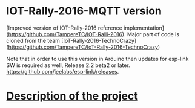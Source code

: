 # IOT-Rally-2016-MQTT version

[Improved version of IOT-Rally-2016 reference implementation] (https://github.com/TampereTC/IOT-Ralli-2016). Major part of code is cloned from the team [IoT-Rally-2016-TechnoCrazy] (https://github.com/TampereTC/IoT-Rally-2016-TechnoCrazy) 

Note that in order to use this version in Arduino then updates for esp-link SW is required as well, Release 2.2 beta2 or later. https://github.com/jeelabs/esp-link/releases.

# [Description of the project](https://github.com/TampereTC/IOT-Rally-2016-MQTT/blob/master/Description.md)



